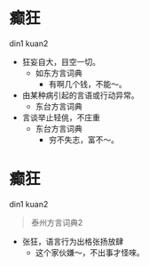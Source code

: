 # 癫狂
din1 kuan2
+ 狂妄自大，目空一切。
  * 如东方言词典
    - 有啊几个钱，不能～。
+ 由某种病引起的言语或行动异常。
  * 东台方言词典
+ 言谈举止轻佻，不庄重
  * 东台方言词典
    - 穷不失志，富不～。


# 癫狂
din1 kuan2
> 泰州方言词典2
- 张狂，语言行为出格张扬放肆
  - 这个家伙嫌～，不出事才怪唻。